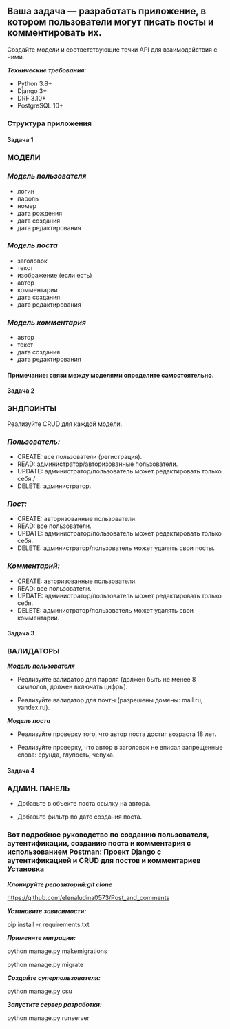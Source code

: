 ## Ваша задача — разработать приложение, в котором пользователи могут писать посты и комментировать их.

Создайте модели и соответствующие точки API для взаимодействия с ними.

___Технические требования:___

* Python 3.8+
* Django 3+
* DRF 3.10+
* PostgreSQL 10+

### Структура приложения

#### Задача 1 

### МОДЕЛИ

### ___Модель пользователя___                     

* логин
* пароль
* номер
* дата рождения
* дата создания
* дата редактирования

### ___Модель поста___

* заголовок
* текст
* изображение (если есть)
* автор
* комментарии
* дата создания
* дата редактирования

### ___Модель комментария___

* автор
* текст
* дата создания
* дата редактирования

#### Примечание: связи между моделями определите самостоятельно.

#### Задача 2
### ЭНДПОИНТЫ

Реализуйте CRUD для каждой модели.

### ___Пользователь:___

* CREATE: все пользователи (регистрация).
* READ: администратор/авторизованные пользователи.
* UPDATE: администратор/пользователь может редактировать только себя./
* DELETE: администратор.

### ___Пост:___

* CREATE: авторизованные пользователи.
* READ: все пользователи.
* UPDATE: администратор/пользователь может редактировать только себя.
* DELETE: администратор/пользователь может удалять свои посты.

### ___Комментарий:___

* CREATE: авторизованные пользователи.
* READ: все пользователи.
* UPDATE: администратор/пользователь может редактировать только себя.
* DELETE: администратор/пользователь может удалять свои комментарии.

#### Задача 3
### ВАЛИДАТОРЫ

___Модель пользователя___

* Реализуйте валидатор для пароля (должен быть не менее 8 символов, должен включать цифры).

* Реализуйте валидатор для почты (разрешены домены: mail.ru, yandex.ru).

___Модель поста___

* Реализуйте проверку того, что автор поста достиг возраста 18 лет.

* Реализуйте проверку, что автор в заголовок не вписал запрещенные слова: ерунда, глупость, чепуха.

#### Задача 4
### АДМИН. ПАНЕЛЬ

* Добавьте в объекте поста ссылку на автора.

* Добавьте фильтр по дате создания поста.


### Вот подробное руководство по созданию пользователя, аутентификации, созданию поста и комментария с использованием Postman: Проект Django с аутентификацией и CRUD для постов и комментариев Установка

___Клонируйте репозиторий:git clone___

https://github.com/elenaludina0573/Post_and_comments

___Установите зависимости:___

pip install -r requirements.txt

___Примените миграции:___

python manage.py makemigrations

python manage.py migrate

___Создайте суперпользователя:___

python manage.py csu

___Запустите сервер разработки:___

python manage.py runserver

